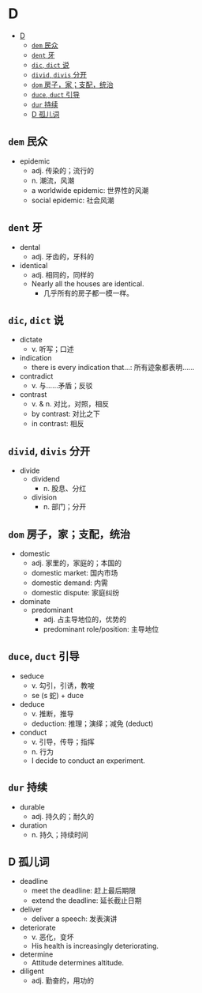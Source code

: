 # D

- [D](#d)
  - [`dem` 民众](#dem-民众)
  - [`dent` 牙](#dent-牙)
  - [`dic`, `dict` 说](#dic-dict-说)
  - [`divid`, `divis` 分开](#divid-divis-分开)
  - [`dom` 房子，家；支配，统治](#dom-房子家支配统治)
  - [`duce`, `duct` 引导](#duce-duct-引导)
  - [`dur` 持续](#dur-持续)
  - [D 孤儿词](#d-孤儿词)

## `dem` 民众

- epidemic
  - adj. 传染的；流行的
  - n. 潮流，风潮
  - a worldwide epidemic: 世界性的风潮
  - social epidemic: 社会风潮

## `dent` 牙

- dental
  - adj. 牙齿的，牙科的
- identical
  - adj. 相同的，同样的
  - Nearly all the houses are identical.
    - 几乎所有的房子都一模一样。

## `dic`, `dict` 说

- dictate
  - v. 听写；口述
- indication
  - there is every indication that...: 所有迹象都表明……
- contradict
  - v. 与……矛盾；反驳
- contrast
  - v. & n. 对比，对照，相反
  - by contrast: 对比之下
  - in contrast: 相反

## `divid`, `divis` 分开

- divide
  - dividend
    - n. 股息、分红
  - division
    - n. 部门；分开

## `dom` 房子，家；支配，统治

- domestic
  - adj. 家里的，家庭的；本国的
  - domestic market: 国内市场
  - domestic demand: 内需
  - domestic dispute: 家庭纠纷
- dominate
  - predominant
    - adj. 占主导地位的，优势的
    - predominant role/position: 主导地位

## `duce`, `duct` 引导

- seduce
  - v. 勾引，引诱，教唆
  - se (s 蛇) + duce
- deduce
  - v. 推断，推导
  - deduction: 推理；演绎；减免 (deduct)
- conduct
  - v. 引导，传导；指挥
  - n. 行为
  - I decide to conduct an experiment.

## `dur` 持续

- durable
  - adj. 持久的；耐久的
- duration
  - n. 持久；持续时间

## D 孤儿词

- deadline
  - meet the deadline: 赶上最后期限
  - extend the deadline: 延长截止日期
- deliver
  - deliver a speech: 发表演讲
- deteriorate
  - v. 恶化，变坏
  - His health is increasingly deteriorating.
- determine
  - Attitude determines altitude.
- diligent
  - adj. 勤奋的，用功的
